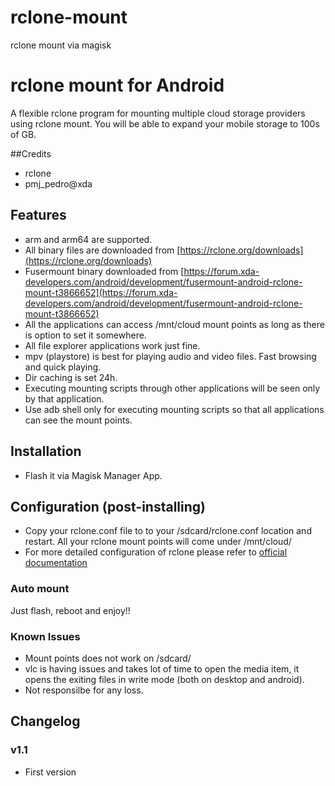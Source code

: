 # rclone-mount
rclone mount via magisk

# rclone mount for Android

A flexible rclone program for mounting multiple cloud storage providers using rclone mount. You will be able to expand your mobile storage to 100s of GB.

##Credits
- rclone
- pmj_pedro@xda
## Features
- arm and arm64 are supported.
- All binary files are downloaded from [https://rclone.org/downloads](https://rclone.org/downloads)
- Fusermount binary downloaded from [https://forum.xda-developers.com/android/development/fusermount-android-rclone-mount-t3866652](https://forum.xda-developers.com/android/development/fusermount-android-rclone-mount-t3866652) 
- All the applications can access /mnt/cloud mount points as long as there is option to set it somewhere.
- All file explorer applications work just fine.
- mpv (playstore) is best for playing audio and video files. Fast browsing and quick playing.
- Dir caching is set 24h.
- Executing mounting scripts through other applications will be seen only by that application.
- Use adb shell only for executing mounting scripts so that all applications can see the mount points.
## Installation
- Flash it via Magisk Manager App.
## Configuration (post-installing)
- Copy your rclone.conf file to to your /sdcard/rclone.conf location and restart. All your rclone mount points will come under /mnt/cloud/
- For more detailed configuration of rclone please refer to [official documentation](https://rclone.org)
### Auto mount
Just flash, reboot and enjoy!!
### Known Issues
- Mount points does not work on /sdcard/
- vlc is having issues and takes lot of time to open the media item, it opens the exiting files in write mode (both on desktop and android).
- Not responsilbe for any loss.
## Changelog
### v1.1
 - First version
 
